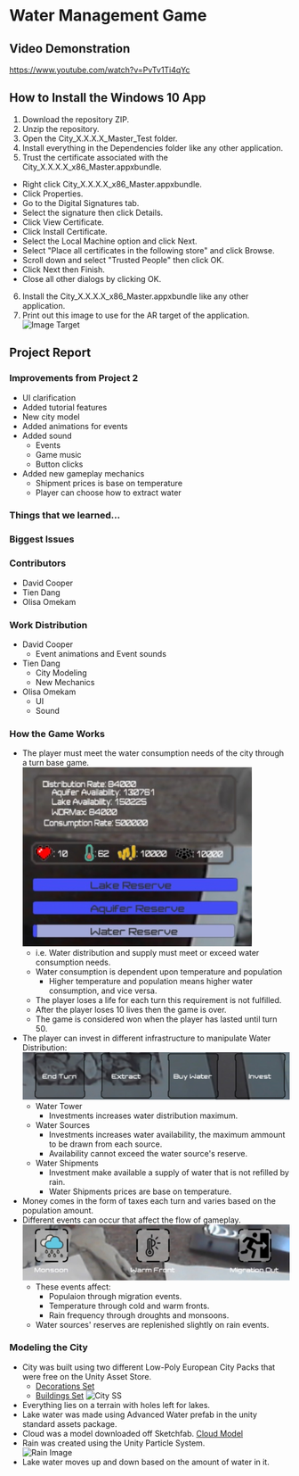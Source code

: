 # Water Management Game

## Video Demonstration
https://www.youtube.com/watch?v=PvTv1Ti4qYc

## How to Install the Windows 10 App
1. Download the repository ZIP.
2. Unzip the repository.
3. Open the City_X.X.X.X_Master_Test folder.
4. Install everything in the Dependencies folder like any other application.
5. Trust the certificate associated with the City_X.X.X.X_x86_Master.appxbundle.
  * Right click City_X.X.X.X_x86_Master.appxbundle.  
  *  Click Properties.
  * Go to the Digital Signatures tab.
  * Select the signature then click Details.
  * Click View Certificate.
  * Click Install Certificate.
  * Select the Local Machine option and click Next.
  * Select "Place all certificates in the following store" and click Browse.
  * Scroll down and select "Trusted People" then click OK.
  * Click Next then Finish.
  * Close all other dialogs by clicking OK.
6. Install the City_X.X.X.X_x86_Master.appxbundle like any other application.
7. Print out this image to use for the AR target of the application.
![Image Target](http://www.vergium.com/wp-content/uploads/2017/04/vuforia_stones_vergium.jpg)

## Project Report

### Improvements from Project 2
* UI clarification
* Added tutorial features
* New city model
* Added animations for events
* Added sound
  - Events
  - Game music
  - Button clicks
* Added new gameplay mechanics
  - Shipment prices is base on temperature
  - Player can choose how to extract water

### Things that we learned...


### Biggest Issues


### Contributors
* David Cooper
* Tien Dang
* Olisa Omekam 

### Work Distribution

* David Cooper
  - Event animations and Event sounds
* Tien Dang
  - City Modeling
  - New Mechanics
* Olisa Omekam
  - UI
  - Sound

### How the Game Works
* The player must meet the water consumption needs of the city through a turn base game.
  <br>![Var Pane](https://github.com/davidcooper1/Water-Management-Game/blob/master/Project%203/Screenshots/UI1.jpg)
  - i.e. Water distribution and supply must meet or exceed water consumption needs.
  - Water consumption is dependent upon temperature and population
    * Higher temperature and population means higher water consumption, and vice versa.
  - The player loses a life for each turn this requirement is not fulfilled.
  - After the player loses 10 lives then the game is over.
  - The game is considered won when the player has lasted until turn 50.
* The player can invest in different infrastructure to manipulate Water Distribution:
  <br>![UI Buttons](https://github.com/davidcooper1/Water-Management-Game/blob/master/Project%203/Screenshots/UI2.jpg)
  - Water Tower 
     * Investments increases water distribution maximum.
  - Water Sources 
     * Investments increases water availability, the maximum ammount to be drawn from each source.
     * Availability cannot exceed the water source's reserve.
  - Water Shipments
     * Investment make available a supply of water that is not refilled by rain.
     *  Water Shipments prices are base on temperature.
* Money comes in the form of taxes each turn and varies based on the population amount.
* Different events can occur that affect the flow of gameplay.
  <br>![Event Pane](https://github.com/davidcooper1/Water-Management-Game/blob/master/Project%203/Screenshots/UI3.jpg)
  - These events affect:
    * Populaion through migration events.
    * Temperature through cold and warm fronts.
    * Rain frequency through droughts and monsoons.
  - Water sources' reserves are replenished slightly on rain events.

### Modeling the City
* City was built using two different Low-Poly European City Packs that were free on the Unity Asset Store.
  - [Decorations Set](https://assetstore.unity.com/packages/3d/environments/urban/lowpoly-modern-city-decorations-set-66070)
  - [Buildings Set](https://assetstore.unity.com/packages/3d/environments/urban/lowpoly-modern-city-buildings-set-64427)
  ![City SS](https://puu.sh/A3XOb/033b99b502.png)
* Everything lies on a terrain with holes left for lakes.
* Lake water was made using Advanced Water prefab in the unity standard assets package.
* Cloud was a model downloaded off Sketchfab. [Cloud Model](https://sketchfab.com/models/116f49c23c4347eba340d0f59b0601f7)
* Rain was created using the Unity Particle System.
  <br>![Rain Image](https://puu.sh/A3XPz/212214c353.png)
* Lake water moves up and down based on the amount of water in it.
